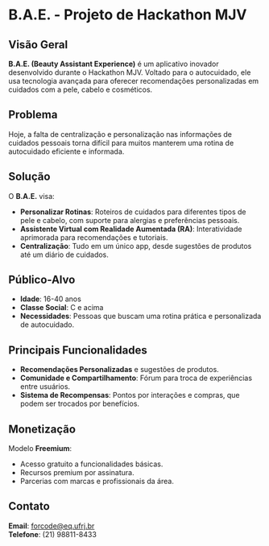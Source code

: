 # B.A.E. - Projeto de Hackathon MJV

## Visão Geral

**B.A.E. (Beauty Assistant Experience)** é um aplicativo inovador desenvolvido durante o Hackathon MJV. Voltado para o autocuidado, ele usa tecnologia avançada para oferecer recomendações personalizadas em cuidados com a pele, cabelo e cosméticos.

## Problema

Hoje, a falta de centralização e personalização nas informações de cuidados pessoais torna difícil para muitos manterem uma rotina de autocuidado eficiente e informada.

## Solução

O **B.A.E.** visa:
- **Personalizar Rotinas**: Roteiros de cuidados para diferentes tipos de pele e cabelo, com suporte para alergias e preferências pessoais.
- **Assistente Virtual com Realidade Aumentada (RA)**: Interatividade aprimorada para recomendações e tutoriais.
- **Centralização**: Tudo em um único app, desde sugestões de produtos até um diário de cuidados.

## Público-Alvo

- **Idade**: 16-40 anos
- **Classe Social**: C e acima
- **Necessidades**: Pessoas que buscam uma rotina prática e personalizada de autocuidado.

## Principais Funcionalidades

- **Recomendações Personalizadas** e sugestões de produtos.
- **Comunidade e Compartilhamento**: Fórum para troca de experiências entre usuários.
- **Sistema de Recompensas**: Pontos por interações e compras, que podem ser trocados por benefícios.

## Monetização

Modelo **Freemium**:
- Acesso gratuito a funcionalidades básicas.
- Recursos premium por assinatura.
- Parcerias com marcas e profissionais da área.

## Contato

**Email**: forcode@eq.ufrj.br  
**Telefone**: (21) 98811-8433
